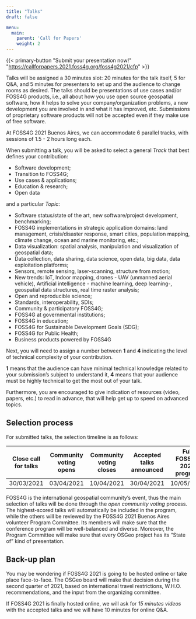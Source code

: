 ```yaml
---
title: "Talks"
draft: false

menu:
  main:
    parent: 'Call for Papers'
    weight: 2
---
```


{{< primary-button "Submit your presentation now!" "https://callforpapers.2021.foss4g.org/foss4g2021/cfp" >}}

Talks will be assigned a 30 minutes slot: 20 minutes for the talk itself, 5 for Q&A, and 5 minutes for presenters to set up and the audience to change rooms as desired.
The talks should be presentations of use cases and/or FOSS4G products, i.e., all about how you use open source geospatial software, how it helps to solve your company/organization problems, a new development you are involved in and what it has improved, etc.
Submissions of proprietary software products will not be accepted even if they make use of free software. 

At FOSS4G 2021 Buenos Aires, we can accommodate 6 parallel tracks, with sessions of 1.5 - 2 hours long each.

When submitting a talk, you will be asked to select a general _Track_ that best defines your contribution:

- Software development;
- Transition to FOSS4G;
- Use cases & applications;
- Education & research;
- Open data

and a particular _Topic_: 

- Software status/state of the art, new software/project development, benchmarking;
- FOSS4G implementations in strategic application domains: land management, crisis/disaster response, smart cities, population mapping, climate change, ocean and marine monitoring, etc.;
- Data visualization: spatial analysis, manipulation and visualization of geospatial data;
- Data collection, data sharing, data science, open data, big data, data exploitation platforms;
- Sensors, remote sensing, laser-scanning, structure from motion;
- New trends: IoT, Indoor mapping, drones - UAV (unmanned aerial vehicle), Artificial intelligence - machine learning, deep learning-, geospatial data structures, real time raster analysis;
- Open and reproducible science;
- Standards, interoperability, SDIs;
- Community & participatory FOSS4G;
- FOSS4G at governmental institutions;
- FOSS4G in education;
- FOSS4G for Sustainable Development Goals (SDG);
- FOSS4G for Public Health;
- Business products powered by FOSS4G

Next, you will need to assign a number between **1** and **4** indicating the level of technical complexity of your contribution. 

**1** means that the audience can have minimal technical knowledge related to your submission’s subject to understand it, **4** means that your audience must be highly technical to get the most out of your talk. 

Furthermore, you are encouraged to give indication of resources (video, papers, etc.) to read in advance, that will help get up to speed on advanced topics. 
 
## Selection process

For submitted talks, the selection timeline is as follows: 

|Close call for talks | Community voting opens | Community voting closes | Accepted talks announced	| Full FOSS4G 2021 program |
|--------------|---------------|---------------|-------------|-------------|
| 30/03/2021 |  03/04/2021 | 10/04/2021 | 30/04/2021 | 10/05/2021 |

FOSS4G is the international geospatial community’s event, thus the main selection of talks will be done through the *open community voting* process. The highest-scored talks will automatically be included in the program, while the others will be reviewed by the FOSS4G 2021 Buenos Aires volunteer Program Committee. Its members will make sure that the conference program will be well-balanced and diverse. Moreover, the Program Committee will make sure that every OSGeo project has its “State of” kind of presentation.

## Back-up plan

You may be wondering if FOSS4G 2021 is going to be hosted online or take place face-to-face. The OSGeo board will make that decision during the second quarter of 2021, based on international travel restrictions, W.H.O. recommendations, and the input from the organizing committee. 

If FOSS4G 2021 is finally hosted online, we will ask for *15 minutes videos* with the accepted talks and we will have 10 minutes for online Q&A.
